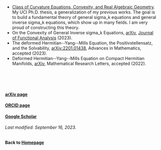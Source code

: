 * [Class of Curvature Equations, Convexity, and Real Algebraic Geometry](https://github.com/chaominl/chaominl.github.io/raw/master/thesis.pdf). My UCI Ph.D. thesis, a generalization of my previous works. The goal is to build a fundamental theory of general sigma_k equations and general inverse sigma_k equations, which show up in many fields. I am very proud of constructing this theory.
* On the Convexity of General Inverse sigma_k Equations, [arXiv](https://arxiv.org/abs/2209.11370), [Journal of Functional Analysis](https://doi.org/10.1016/j.jfa.2023.110038) (2023).
* The deformed Hermitian--Yang--Mills Equation, the Positivstellensatz, and the Solvability, [arXiv:2201.01438](https://arxiv.org/abs/2201.01438), Advances in Mathematics, accepted (2023).
* Deformed Hermitian--Yang--Mills Equation on Compact Hermitian Manifolds, [arXiv](https://arxiv.org/abs/2012.00487), Mathematical Research Letters, accepted (2022).

<br />    
<br />
<br />

#### [arXiv page](https://arxiv.org/a/lin_c_7.html)
#### [ORCID page](https://orcid.org/my-orcid?orcid=0000-0002-5169-5186)
#### [Google Scholar](https://scholar.google.com/citations?user=-V_6_3sAAAAJ&hl=en)
###### Last modified: September 16, 2023.
#### Back to [Homepage](https://chaominl.github.io)
